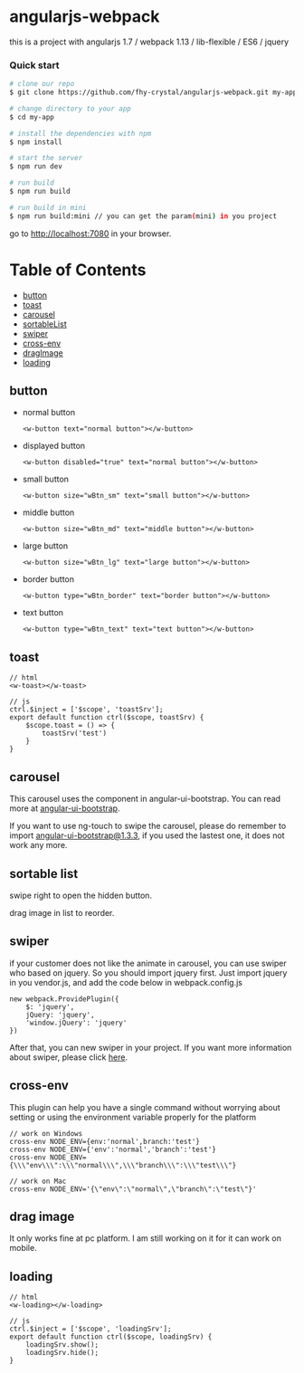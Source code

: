 # angularjs-webpack
this is a project with angularjs 1.7 / webpack 1.13 / lib-flexible / ES6 / jquery

### Quick start
```bash
# clone our repo
$ git clone https://github.com/fhy-crystal/angularjs-webpack.git my-app

# change directory to your app
$ cd my-app

# install the dependencies with npm
$ npm install

# start the server
$ npm run dev

# run build
$ npm run build

# run build in mini
$ npm run build:mini // you can get the param(mini) in you project
```

go to [http://localhost:7080](http://localhost:7080) in your browser.


# Table of Contents

* [button](#button)
* [toast](#toast)
* [carousel](#carousel)
* [sortableList](#sortableList)
* [swiper](#swiper)
* [cross-env](#cross-env)
* [dragImage](#dragImage)
* [loading](#loading)


## button
* normal button

	`<w-button text="normal button"></w-button>`

* displayed button

	`<w-button disabled="true" text="normal button"></w-button>`

* small button

	`<w-button size="wBtn_sm" text="small button"></w-button>`

* middle button

	`<w-button size="wBtn_md" text="middle button"></w-button>`

* large button

	`<w-button size="wBtn_lg" text="large button"></w-button>`

* border button

	`<w-button type="wBtn_border" text="border button"></w-button>`

* text button

	`<w-button type="wBtn_text" text="text button"></w-button>`

## toast

```
// html
<w-toast></w-toast>

// js
ctrl.$inject = ['$scope', 'toastSrv'];
export default function ctrl($scope, toastSrv) {
	$scope.toast = () => {
		toastSrv('test')
	}
}
```

## carousel

This carousel uses the component in angular-ui-bootstrap. You can read more at [angular-ui-bootstrap](https://angular-ui.github.io/bootstrap/#!#carousel).

If you want to use ng-touch to swipe the carousel, please do remember to import angular-ui-bootstrap@1.3.3, if you used the lastest one, it does not work any more.

## sortable list

swipe right to open the hidden button.

drag image in list to reorder.

## swiper

if your customer does not like the animate in carousel, you can use swiper who based on jquery. So you should import jquery first. Just import jquery in you vendor.js, and add the code below in webpack.config.js

```
new webpack.ProvidePlugin({
	$: 'jquery',
	jQuery: 'jquery',
	'window.jQuery': 'jquery'
})
```

After that, you can new swiper in your project. If you want more information about swiper, please click [here](https://www.swiper.com.cn/).

## cross-env

This plugin can help you have a single command without worrying about setting or using the environment variable properly for the platform

```
// work on Windows
cross-env NODE_ENV={env:'normal',branch:'test'} 
cross-env NODE_ENV={'env':'normal','branch':'test'}
cross-env NODE_ENV={\\\"env\\\":\\\"normal\\\",\\\"branch\\\":\\\"test\\\"}

// work on Mac
cross-env NODE_ENV='{\"env\":\"normal\",\"branch\":\"test\"}'
```

## drag image

It only works fine at pc platform. I am still working on it for it can work on mobile.

## loading

```
// html
<w-loading></w-loading>

// js
ctrl.$inject = ['$scope', 'loadingSrv'];
export default function ctrl($scope, loadingSrv) {
	loadingSrv.show();
	loadingSrv.hide();
}
```



